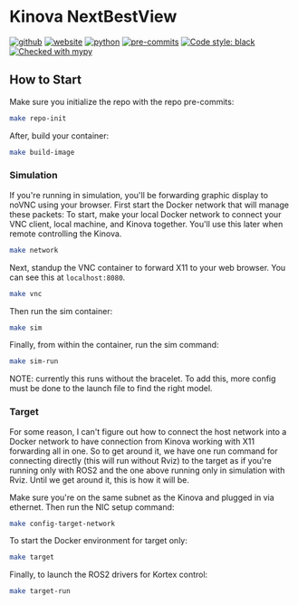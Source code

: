 # Kinova NextBestView
[![github](https://img.shields.io/badge/GitHub-ucmercedrobotics-181717.svg?style=flat&logo=github)](https://github.com/ucmercedrobotics)
[![website](https://img.shields.io/badge/Website-UCMRobotics-5087B2.svg?style=flat&logo=telegram)](https://robotics.ucmerced.edu/)
[![python](https://img.shields.io/badge/Python-3.10.12-3776AB.svg?style=flat&logo=python&logoColor=white)](https://www.python.org)
[![pre-commits](https://img.shields.io/badge/pre--commit-enabled-brightgreen?logo=pre-commit&logoColor=white)](https://github.com/pre-commit/pre-commit)
[![Code style: black](https://img.shields.io/badge/code%20style-black-000000.svg)](https://github.com/psf/black)
[![Checked with mypy](http://www.mypy-lang.org/static/mypy_badge.svg)](http://mypy-lang.org/)
<!-- TODO: work to enable pydocstyle -->
<!-- [![pydocstyle](https://img.shields.io/badge/pydocstyle-enabled-AD4CD3)](http://www.pydocstyle.org/en/stable/) -->

<!-- [![arXiv](https://img.shields.io/badge/arXiv-2409.04653-b31b1b.svg)](https://arxiv.org/abs/2409.04653) -->

## How to Start
Make sure you initialize the repo with the repo pre-commits:
```bash
make repo-init
```

After, build your container:
```bash
make build-image
```

### Simulation
If you're running in simulation, you'll be forwarding graphic display to noVNC using your browser.
First start the Docker network that will manage these packets:
To start, make your local Docker network to connect your VNC client, local machine, and Kinova together. You'll use this later when remote controlling the Kinova.
```bash
make network
```

Next, standup the VNC container to forward X11 to your web browser. You can see this at `localhost:8080`.
```bash
make vnc
```

Then run the sim container:
```bash
make sim
```

Finally, from within the container, run the sim command:
```bash
make sim-run
```
NOTE: currently this runs without the bracelet. To add this, more config must be done to the launch file to find the right model.

### Target
For some reason, I can't figure out how to connect the host network into a Docker network to have connection from Kinova working with X11 forwarding all in one.
So to get around it, we have one run command for connecting directly (this will run without Rviz) to the target as if you're running only with ROS2 and the one above running only in simulation with Rviz.
Until we get around it, this is how it will be.

Make sure you're on the same subnet as the Kinova and plugged in via ethernet. Then run the NIC setup command:
```bash
make config-target-network
```

To start the Docker environment for target only:
```bash
make target
```

Finally, to launch the ROS2 drivers for Kortex control:
```bash
make target-run
```
